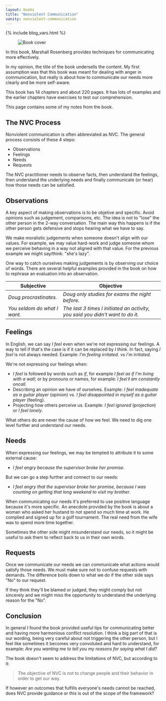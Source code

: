 ```yaml
---
layout: books
title: "Nonviolent Communication"
vanity: nonviolent-communication
---
```


{% include blog_vars.html %}

<figure class="image_float_left">
  <img src="{{site.url}}/resources/books/nvc.jpg" alt="Book cover" />
</figure>

In this book, Marshall Rosenberg provides techniques for communicating more effectively.

In my opinion, the title of the book undersells the content. My first assumption was that this book was meant for dealing with anger in communication, but really is about how to communicate our needs more clearly and be more self-aware.

This book has 14 chapters and about 220 pages. It has lots of examples and the earlier chapters have exercises to test our comprehension.

This page contains some of my notes from the book.

## The NVC Process

Nonviolent communication is often abbreviated as NVC. The general process consists of these 4 steps:

* Observations
* Feelings
* Needs
* Requests

The NVC practitioner needs to observe facts, then understand the feelings, then understand the underlying needs and finally communicate (or hear) how those needs can be satisfied.

## Observations

A key aspect of making observations is to be objetive and specific. Avoid opinions such as judgement, comparisons, etc. The idea is not to "lose" the other person in the 2-way conversation. The main way this happens is if the other person gets defensive and stops hearing what we have to say.

We make moralistic judgements when someone doesn't align with our values. For example, we may value hard-work and judge someone whom we perceive behaving in a way not aligned with that value. For the previous example we might say/think: "she's lazy".

One way to catch ourselves making judgements is by observing our choice of words. There are several helpful examples provided in the book on how to rephrase an evaluation into an observation.

| Subjective | Objective |
| ------ | ----- |
| *Doug procrastinates.* | *Doug only studies for exams the night before.* |
| *You seldom do what I want.* | *The last 3 times I initiated an activity, you said you didn't want to do it.* |

## Feelings


In English, we can say *I feel* even when we're not expressing our feelings. A way to tell if that's the case is if it can be replaced by *I think*. In fact, saying *I feel* is not always needed. Example: *I'm feeling irritated.* vs *I'm irritated.*

We're not expressing our feelings when:

* *I feel* is followed by words such as *if*, for example *I feel as if I'm living with a wall*; or by pronouns or names, for example: *I feel **I** am constantly oncall.*
* Describing an opinion we have of ourselves. Example: *I feel inadequate as a guitar player* (opinion) vs. *I feel disappointed in myself as a guitar player* (feeling).
* Projecting how others perceive us. Example: *I feel ignored* (projection) or *I feel lonely*.

What others do are never the cause of how we feel. We need to dig one level further and understand our needs.

## Needs

When expressing our feelings, we may be tempted to attribute it to some external cause:

* *I feel angry because the supervisor broke her promise.*

But we can go a step further and connect to our needs:

* *I feel angry that the supervisor broke her promise, because I was counting on getting that long weekend to visit my brother*.

When communicating our needs it's preferred to use positive language because it's more specific. An anecdote provided by the book is about a woman who asked her hustand to not spend so much time at work. He complied and signed up for a golf tournament. The real need from the wife was to spend more time together.

Sometimes the other side might misunderstand our needs, so it might be useful to ask them to reflect back to us in their own words.

## Requests

Once we communicate our needs we can communicate what actions would satisfy those needs. We must make sure not to confuse requests with demands. The difference boils down to what we do if the other side says "No" to our request.

If they think they'll be blamed or judged, they might comply but not sincerely and we might miss the opportunity to understand the underlying reason for the "No".

## Conclusion

In general I found the book provided useful tips for communicating better and having more harmonious conflict resolution. I think a big part of that is our wording, being very careful about not triggering the other person, but I feel like sometimes it becomes very convoluted and hard to understand, for example: *Are you wanting me to tell you my reasons for saying what I did?*

The book doesn't seem to address the limitations of NVC, but according to it:

> The objective of NVC is not to change people and their behavior in order to get our way.

If however an outcomes that fulfills everyone's needs cannot be reached, does NVC provide guidance or this is out of the scope of the framework?
